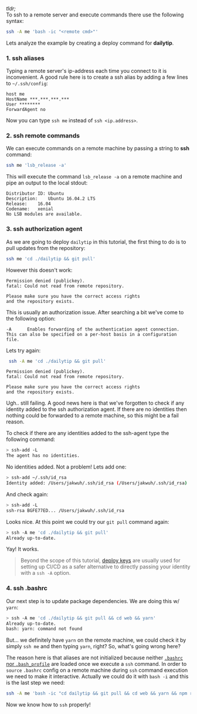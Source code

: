 *tldr;*  
To ssh to a remote server and execute commands there use the following syntax:

```bash
ssh -A me 'bash -ic "<remote cmd>"'
```

Lets analyze the example by creating a deploy command for **dailytip**.

### 1. ssh aliases

Typing a remote server's ip-address each time you connect to it is inconvenient. A good rule here is to create a ssh alias by adding a few lines to `~/.ssh/config`:

```
host me
HostName ***.***.***.***
User ********
ForwardAgent no
```

Now you can type `ssh me` instead of `ssh <ip.address>`.

### 2. ssh remote commands

We can execute commands on a remote machine by passing a string to **ssh** command:

```bash
ssh me 'lsb_release -a'
```

This will execute the command `lsb_release -a` on a remote machine and pipe an output to the local stdout:

```
Distributor ID:	Ubuntu
Description:	Ubuntu 16.04.2 LTS
Release:	16.04
Codename:	xenial
No LSB modules are available.
```

### 3. ssh authorization agent

As we are going to deploy `dailytip` in this tutorial, the first thing to do is to pull updates from the repository:

```bash
ssh me 'cd ./dailytip && git pull'
```

However this doesn't work:

```
Permission denied (publickey).
fatal: Could not read from remote repository.

Please make sure you have the correct access rights
and the repository exists.
```

This is usually an authorization issue. After searching a bit we've come to the following option:

```
-A      Enables forwarding of the authentication agent connection.  This can also be specified on a per-host basis in a configuration file.
```

Lets try again:

```bash
 ssh -A me 'cd ./dailytip && git pull'
```

```
Permission denied (publickey).
fatal: Could not read from remote repository.

Please make sure you have the correct access rights
and the repository exists.
```

Ugh.. still failing. A good news here is that we've forgotten to check if any identity added to the ssh authorization agent. If there are no identities then nothing could be forwarded to a remote machine, so this might be a fail reason.

To check if there are any identities added to the ssh-agent type the following command:


```bash
> ssh-add -L
The agent has no identities.
```

No identities added. Not a problem! Lets add one:

```bash
> ssh-add ~/.ssh/id_rsa
Identity added: /Users/jakwuh/.ssh/id_rsa (/Users/jakwuh/.ssh/id_rsa)
```

And check again:

```bash
> ssh-add -L
ssh-rsa BGFE77ED... /Users/jakwuh/.ssh/id_rsa
```

Looks nice. At this point we could try our `git pull` command again:

```bash
> ssh -A me 'cd ./dailytip && git pull'
Already up-to-date.
```

Yay! It works.

> Beyond the scope of this tutorial, [deploy keys](https://developer.github.com/v3/guides/managing-deploy-keys/) are usually used for setting up CI/CD as a safer alternative to directly passing your identity with a `ssh -A` option.

### 4. ssh .bashrc

Our next step is to update package dependencies. We are doing this w/ `yarn`:

```bash
> ssh -A me 'cd ./dailytip && git pull && cd web && yarn'
Already up-to-date.
bash: yarn: command not found
```

But... we definitely have `yarn` on the remote machine, we could check it by simply `ssh me` and then typing `yarn`, right? So, what's going wrong here?

The reason here is that aliases are not initialized because neither [`.bashrc` nor `.bash_profile`](https://apple.stackexchange.com/a/51038) are loaded once we execute a `ssh` command. In order to `source` `.bashrc` config on a remote machine during `ssh` command execution we need to make it interactive. Actually we could do it with `bash -i` and this is the last step we need:

```bash
ssh -A me 'bash -ic "cd dailytip && git pull && cd web && yarn && npm run webpack && pm2 restart dailytip"'
```

Now we know how to `ssh` properly!
